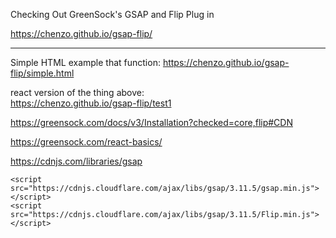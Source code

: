 
Checking Out GreenSock's GSAP and Flip Plug in

https://chenzo.github.io/gsap-flip/






-----------

Simple HTML example that function:
https://chenzo.github.io/gsap-flip/simple.html

react version of the thing above:   
https://chenzo.github.io/gsap-flip/test1 










https://greensock.com/docs/v3/Installation?checked=core,flip#CDN

https://greensock.com/react-basics/

https://cdnjs.com/libraries/gsap



```
<script src="https://cdnjs.cloudflare.com/ajax/libs/gsap/3.11.5/gsap.min.js"></script>
<script src="https://cdnjs.cloudflare.com/ajax/libs/gsap/3.11.5/Flip.min.js"></script>
```